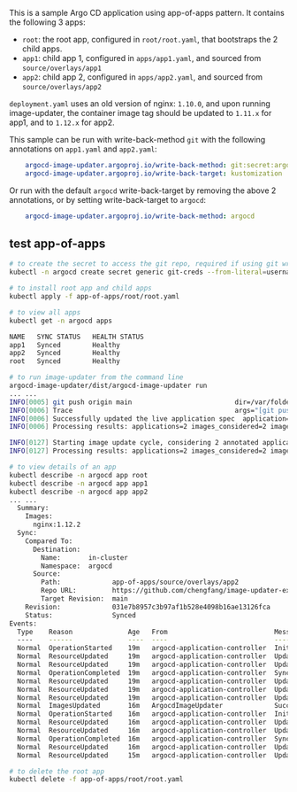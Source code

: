 This is a sample Argo CD application using app-of-apps pattern. It contains the following 3 apps:
* `root`: the root app, configured in `root/root.yaml`, that bootstraps the 2 child apps.
* `app1`: child app 1, configured in `apps/app1.yaml`, and sourced from `source/overlays/app1`
* `app2`: child app 2, configured in `apps/app2.yaml`, and sourced from `source/overlays/app2`

`deployment.yaml` uses an old version of nginx: `1.10.0`, and upon running
image-updater, the container image tag should be updated to `1.11.x` for app1,
and to `1.12.x` for app2.

This sample can be run with write-back-method `git` with the following annotations
on `app1.yaml` and `app2.yaml`:
```yaml
    argocd-image-updater.argoproj.io/write-back-method: git:secret:argocd/git-creds
    argocd-image-updater.argoproj.io/write-back-target: kustomization
```
Or run with the default `argocd` write-back-target by removing the above 2 annotations,
or by setting write-back-target to `argocd`:
```yaml
    argocd-image-updater.argoproj.io/write-back-method: argocd
```

## test app-of-apps
```bash
# to create the secret to access the git repo, required if using git write-back-method
kubectl -n argocd create secret generic git-creds --from-literal=username=xxx --from-literal=password=xxx

# to install root app and child apps
kubectl apply -f app-of-apps/root/root.yaml

# to view all apps
kubectl get -n argocd apps

NAME   SYNC STATUS   HEALTH STATUS
app1   Synced        Healthy
app2   Synced        Healthy
root   Synced        Healthy

# to run image-updater from the command line
argocd-image-updater/dist/argocd-image-updater run
... ...
INFO[0005] git push origin main                          dir=/var/folders/sc/bblzy4t15995h2zs1s4bztc00000gn/T/git-app2940891903 execID=d97d5
INFO[0006] Trace                                         args="[git push origin main]" dir=/var/folders/sc/bblzy4t15995h2zs1s4bztc00000gn/T/git-app2940891903 operation_name="exec git" time_ms=1696.211958
INFO[0006] Successfully updated the live application spec  application=app2
INFO[0006] Processing results: applications=2 images_considered=2 images_skipped=0 images_updated=2 errors=0

INFO[0127] Starting image update cycle, considering 2 annotated application(s) for update
INFO[0127] Processing results: applications=2 images_considered=2 images_skipped=0 images_updated=0 errors=0

# to view details of an app
kubectl describe -n argocd app root
kubectl describe -n argocd app app1
kubectl describe -n argocd app app2
... ...
  Summary:
    Images:
      nginx:1.12.2
  Sync:
    Compared To:
      Destination:
        Name:       in-cluster
        Namespace:  argocd
      Source:
        Path:             app-of-apps/source/overlays/app2
        Repo URL:         https://github.com/chengfang/image-updater-examples.git
        Target Revision:  main
    Revision:             031e7b8957c3b97af1b528e4098b16ae13126fca
    Status:               Synced
Events:
  Type    Reason              Age   From                           Message
  ----    ------              ----  ----                           -------
  Normal  OperationStarted    19m   argocd-application-controller  Initiated automated sync to 'f83841c207af00092524e447268539e1346ff088'
  Normal  ResourceUpdated     19m   argocd-application-controller  Updated sync status:  -> OutOfSync
  Normal  ResourceUpdated     19m   argocd-application-controller  Updated health status:  -> Missing
  Normal  OperationCompleted  19m   argocd-application-controller  Sync operation to f83841c207af00092524e447268539e1346ff088 succeeded
  Normal  ResourceUpdated     19m   argocd-application-controller  Updated sync status: OutOfSync -> Synced
  Normal  ResourceUpdated     19m   argocd-application-controller  Updated health status: Missing -> Progressing
  Normal  ResourceUpdated     19m   argocd-application-controller  Updated health status: Progressing -> Healthy
  Normal  ImagesUpdated       16m   ArgocdImageUpdater             Successfully updated application 'app2'
  Normal  OperationStarted    16m   argocd-application-controller  Initiated automated sync to '031e7b8957c3b97af1b528e4098b16ae13126fca'
  Normal  ResourceUpdated     16m   argocd-application-controller  Updated sync status: Synced -> OutOfSync
  Normal  ResourceUpdated     16m   argocd-application-controller  Updated sync status: OutOfSync -> Synced
  Normal  OperationCompleted  16m   argocd-application-controller  Sync operation to 031e7b8957c3b97af1b528e4098b16ae13126fca succeeded
  Normal  ResourceUpdated     16m   argocd-application-controller  Updated health status: Healthy -> Progressing
  Normal  ResourceUpdated     15m   argocd-application-controller  Updated health status: Progressing -> Healthy

# to delete the root app
kubectl delete -f app-of-apps/root/root.yaml

```